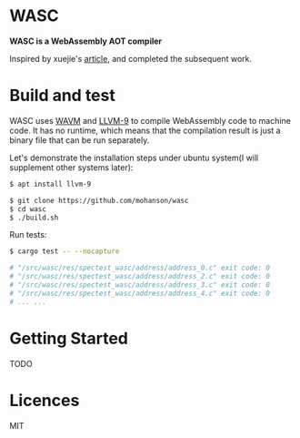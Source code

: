 # WASC

**WASC is a WebAssembly AOT compiler**

Inspired by xuejie's [article](https://xuejie.space/2020_03_03_introduction_to_ckb_script_programming_performant_wasm/), and completed the subsequent work.

# Build and test

WASC uses [WAVM](https://github.com/WAVM/WAVM) and [LLVM-9](https://llvm.org/) to compile WebAssembly code to machine code. It has no runtime, which means that the compilation result is just a binary file that can be run separately.

Let's demonstrate the installation steps under ubuntu system(I will supplement other systems later):

```sh
$ apt install llvm-9

$ git clone https://github.com/mohanson/wasc
$ cd wasc
$ ./build.sh
```

Run tests:

```sh
$ cargo test -- --nocapture

# "/src/wasc/res/spectest_wasc/address/address_0.c" exit code: 0
# "/src/wasc/res/spectest_wasc/address/address_2.c" exit code: 0
# "/src/wasc/res/spectest_wasc/address/address_3.c" exit code: 0
# "/src/wasc/res/spectest_wasc/address/address_4.c" exit code: 0
# ... ...
```

# Getting Started

TODO

# Licences

MIT
